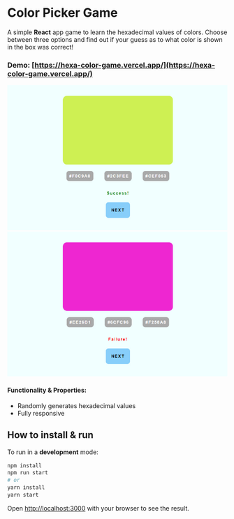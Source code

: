 # Color Picker Game

A simple **React** app game to learn the hexadecimal values of colors. Choose between three options and find out if your guess as to what color is shown in the box was correct!

### Demo: [https://hexa-color-game.vercel.app/](https://hexa-color-game.vercel.app/)

![demo 1](/public/img/demo1.jpg)
![demo 2](/public/img/demo2.jpg)

#### Functionality & Properties:

- Randomly generates hexadecimal values
- Fully responsive

## How to install & run

To run in a **development** mode:

```bash
npm install
npm run start
# or
yarn install
yarn start
```

Open [http://localhost:3000](http://localhost:3000) with your browser to see the result.
